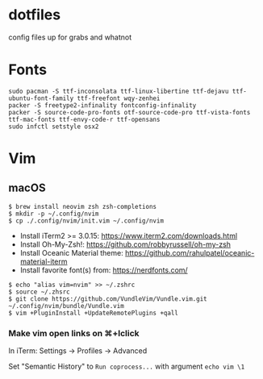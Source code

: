 dotfiles
========

config files up for grabs and whatnot

# Fonts
```
sudo pacman -S ttf-inconsolata ttf-linux-libertine ttf-dejavu ttf-ubuntu-font-family ttf-freefont wqy-zenhei
packer -S freetype2-infinality fontconfig-infinality
packer -S source-code-pro-fonts otf-source-code-pro ttf-vista-fonts ttf-mac-fonts ttf-envy-code-r ttf-opensans
sudo infctl setstyle osx2
```

# Vim

## macOS

```shell
$ brew install neovim zsh zsh-completions
$ mkdir -p ~/.config/nvim
$ cp ./.config/nvim/init.vim ~/.config/nvim
```

* Install iTerm2 >= 3.0.15: https://www.iterm2.com/downloads.html
* Install Oh-My-Zsh!: https://github.com/robbyrussell/oh-my-zsh
* Install Oceanic Material theme: https://github.com/rahulpatel/oceanic-material-iterm
* Install favorite font(s) from: https://nerdfonts.com/

```shell
$ echo "alias vim=nvim" >> ~/.zshrc
$ source ~/.zhsrc
$ git clone https://github.com/VundleVim/Vundle.vim.git ~/.config/nvim/bundle/Vundle.vim
$ vim +PluginInstall +UpdateRemotePlugins +qall
```

### Make vim open links on ⌘+lclick

In iTerm: Settings -> Profiles -> Advanced

Set "Semantic History" to `Run coprocess...` with argument `echo vim \1`
